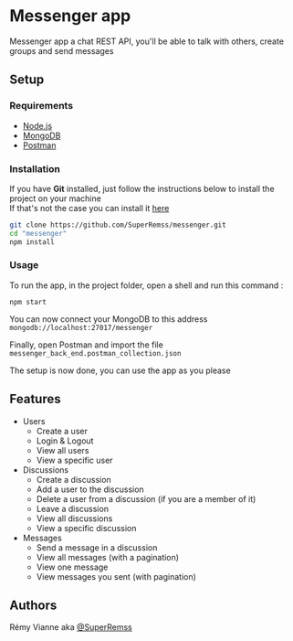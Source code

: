 # Messenger app

Messenger app a chat REST API, you'll be able to talk with others, create groups and send messages  

## Setup

### Requirements

* [Node.js](https://nodejs.org/en/)
* [MongoDB](https://www.mongodb.com/)
* [Postman](https://www.postman.com/)

### Installation

If you have **Git** installed, just follow the instructions below to install the project on your machine  
If that's not the case you can install it [here](https://github.com/git-guides/install-git)

```bash
git clone https://github.com/SuperRemss/messenger.git
cd "messenger"
npm install
```
### Usage
To run the app, in the project folder, open a shell and run this command : 
````shell
npm start
````
You can now connect your MongoDB to this address `mongodb://localhost:27017/messenger`

Finally, open Postman and import the file `messenger_back_end.postman_collection.json`

The setup is now done, you can use the app as you please

## Features
 - Users
   - Create a user
   - Login & Logout
   - View all users
   - View a specific user
 - Discussions
     - Create a discussion
     - Add a user to the discussion
     - Delete a user from a discussion (if you are a member of it)
     - Leave a discussion
     - View all discussions
     - View a specific discussion
 - Messages
     - Send a message in a discussion
     - View all messages (with a pagination)
     - View one message
     - View messages you sent (with pagination)


## Authors

Rémy Vianne aka [@SuperRemss](https://github.com/SuperRemss/)

